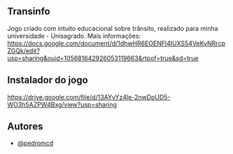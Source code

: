 ## Transinfo
Jogo criado com intuito educacional sobre trânsito, realizado para minha universidade - Unisagrado. 
Mais informações: https://docs.google.com/document/d/1dhwHR6EOENFl4IUXS54VeKvNRrcpZGQk/edit?usp=sharing&ouid=105681642926053119663&rtpof=true&sd=true

## Instalador do jogo
https://drive.google.com/file/d/13AYvYz4le-2nwDpUD5-WO3h5AZPW4Bxg/view?usp=sharing

## Autores
- [@pedromcd](https://github.com/pedromcd)
